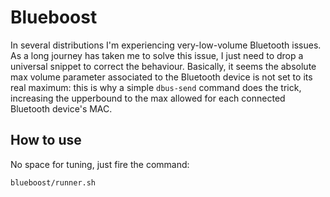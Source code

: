 # Blueboost

In several distributions I'm experiencing very-low-volume Bluetooth issues.
As a long journey has taken me to solve this issue, I just need to drop a universal snippet to correct the behaviour.
Basically, it seems the absolute max volume parameter associated to the Bluetooth device is not set to its real maximum: this is why a simple `dbus-send` command does the trick, increasing the upperbound to the max allowed for each connected Bluetooth device's MAC.

## How to use

No space for tuning, just fire the command:

```bash
blueboost/runner.sh
```
